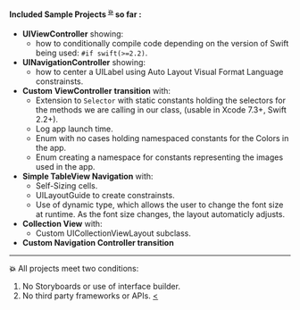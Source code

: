 

<!--[![Platform](https://img.shields.io/badge/IOS%20-9.0%2B-orange.svg-->
<!--)](https://developer.apple.com/iphone/index.action)-->
<!--[![Language](http://img.shields.io/badge/language-swift-brightgreen.svg?style=flat-->
<!--)](https://developer.apple.com/swift)-->
<!--[![](https://img.shields.io/badge/xcode-7.3%2B-blue.svg-->
<!--)](https://developer.apple.com/xcode/)-->


#### Included Sample Projects   <sup id="a1">[:boom:](#f1)</sup> so far :

* **UIViewController** showing:
	* how to conditionally compile code depending on the version of Swift being used: ```#if swift(>=2.2)```. 
* **UINavigationController** showing: 
	* how to center a UILabel using Auto Layout Visual Format Language constrainsts.
* **Custom** **ViewController** **transition** with:
	*  Extension to ```Selector``` with static constants holding the selectors for the methods we are calling in our class, (usable in Xcode 7.3+, Swift 2.2+).
	* Log app launch time.
	* Enum with no cases holding namespaced constants for the Colors in the app.
	* Enum creating a namespace for constants representing the images used in the app. 
* **Simple TableView Navigation** with:
	* Self-Sizing cells.
	* UILayoutGuide to create constrainsts.
	* Use of dynamic type, which allows the user to change the font size at runtime. As the font size changes, the layout automaticly adjusts. 
* **Collection View** with:
	* Custom UICollectionViewLayout subclass.
* **Custom Navigation Controller transition** 
          
----
<b id="f1">:boom:</b>
All projects meet two conditions: 
 1. No Storyboards or use of interface builder.
 2. No third party frameworks or APIs. [<](#a1) 

